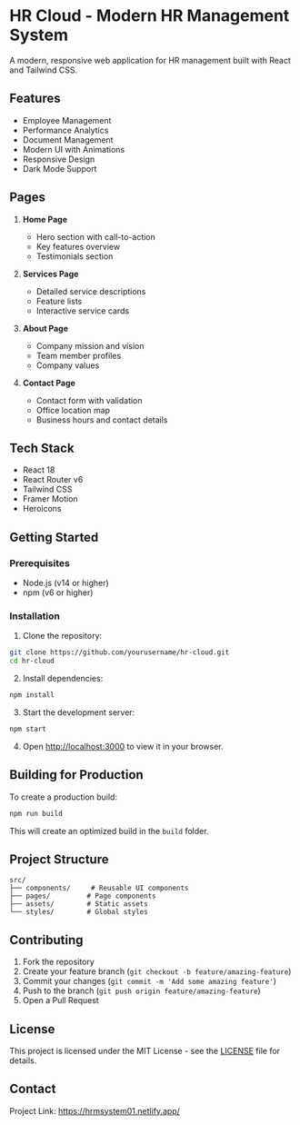 # HR Cloud - Modern HR Management System

A modern, responsive web application for HR management built with React and Tailwind CSS.

## Features

- Employee Management
- Performance Analytics
- Document Management
- Modern UI with Animations
- Responsive Design
- Dark Mode Support

## Pages

1. **Home Page**
   - Hero section with call-to-action
   - Key features overview
   - Testimonials section

2. **Services Page**
   - Detailed service descriptions
   - Feature lists
   - Interactive service cards

3. **About Page**
   - Company mission and vision
   - Team member profiles
   - Company values

4. **Contact Page**
   - Contact form with validation
   - Office location map
   - Business hours and contact details

## Tech Stack

- React 18
- React Router v6
- Tailwind CSS
- Framer Motion
- Heroicons

## Getting Started

### Prerequisites

- Node.js (v14 or higher)
- npm (v6 or higher)

### Installation

1. Clone the repository:
```bash
git clone https://github.com/yourusername/hr-cloud.git
cd hr-cloud
```

2. Install dependencies:
```bash
npm install
```

3. Start the development server:
```bash
npm start
```

4. Open [http://localhost:3000](http://localhost:3000) to view it in your browser.

## Building for Production

To create a production build:

```bash
npm run build
```

This will create an optimized build in the `build` folder.

## Project Structure

```
src/
├── components/     # Reusable UI components
├── pages/         # Page components
├── assets/        # Static assets
└── styles/        # Global styles
```

## Contributing

1. Fork the repository
2. Create your feature branch (`git checkout -b feature/amazing-feature`)
3. Commit your changes (`git commit -m 'Add some amazing feature'`)
4. Push to the branch (`git push origin feature/amazing-feature`)
5. Open a Pull Request

## License

This project is licensed under the MIT License - see the [LICENSE](LICENSE) file for details.

## Contact

Project Link: https://hrmsystem01.netlify.app/

